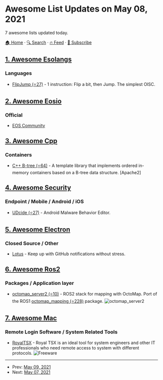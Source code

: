 # Awesome List Updates on May 08, 2021

7 awesome lists updated today.

[🏠 Home](/README.md) · [🔍 Search](https://www.trackawesomelist.com/search/) · [🔥 Feed](https://www.trackawesomelist.com/rss.xml) · [📮 Subscribe](https://trackawesomelist.us17.list-manage.com/subscribe?u=d2f0117aa829c83a63ec63c2f&id=36a103854c)



## [1. Awesome Esolangs](/content/angrykoala/awesome-esolangs/README.md)

### Languages

*   [FlipJump (⭐27)](https://github.com/tomhea/flip-jump) - 1 instruction: Flip a bit, then Jump. The simplest OISC.

## [2. Awesome Eosio](/content/DanailMinchev/awesome-eosio/README.md)

### Official

*   [EOS Community](https://eoscommunity.org/)

## [3. Awesome Cpp](/content/fffaraz/awesome-cpp/README.md)

### Containers

*   [C++ B-tree (⭐64)](https://github.com/algorithm-ninja/cpp-btree) - A template library that implements ordered in-memory containers based on a B-tree data structure. \[Apache2]

## [4. Awesome Security](/content/sbilly/awesome-security/README.md)

### Endpoint / Mobile / Android / iOS

*   [UDcide (⭐27)](https://github.com/UDcide/udcide) - Android Malware Behavior Editor.

## [5. Awesome Electron](/content/sindresorhus/awesome-electron/README.md)

### Closed Source / Other

*   [Lotus](https://getlotus.app) - Keep up with GitHub notifications without stress.

## [6. Awesome Ros2](/content/fkromer/awesome-ros2/README.md)

### Packages / Application layer

*   [octomap\_server2 (⭐10)](https://github.com/iKrishneel/octomap_server2) - ROS2 stack for mapping with OctoMap. Port of the ROS1 [octomap\_mapping (⭐228)](https://github.com/OctoMap/octomap_mapping) package. ![octomap\_server2](https://img.shields.io/github/stars/iKrishneel/octomap_server2.svg)

## [7. Awesome Mac](/content/jaywcjlove/awesome-mac/README.md)

### Remote Login Software / System Related Tools

*   [RoyalTSX](https://www.royalapps.com/ts/mac/features) - Royal TSX is an ideal tool for system engineers and other IT professionals who need remote access to system with different protocols. ![Freeware](https://jaywcjlove.github.io/sb/ico/min-free.svg "Freeware")

---

- Prev: [May 09, 2021](/content/2021/05/09/README.md)
- Next: [May 07, 2021](/content/2021/05/07/README.md)